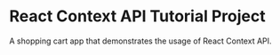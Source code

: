 # React Context API Tutorial Project

A shopping cart app that demonstrates the usage of React Context API.